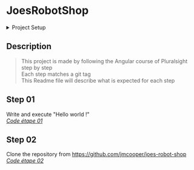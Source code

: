 # JoesRobotShop

<details>
<summary>Project Setup</summary>

This project was generated with [Angular CLI](https://github.com/angular/angular-cli) version 16.0.0.

## Development server

Run `ng serve` for a dev server. Navigate to `http://localhost:4200/`. The application will automatically reload if you change any of the source files.

## Code scaffolding

Run `ng generate component component-name` to generate a new component. You can also use `ng generate directive|pipe|service|class|guard|interface|enum|module`.

## Build

Run `ng build` to build the project. The build artifacts will be stored in the `dist/` directory.

## Running unit tests

Run `ng test` to execute the unit tests via [Karma](https://karma-runner.github.io).

## Running end-to-end tests

Run `ng e2e` to execute the end-to-end tests via a platform of your choice. To use this command, you need to first add a package that implements end-to-end testing capabilities.

## Further help

To get more help on the Angular CLI use `ng help` or go check out the [Angular CLI Overview and Command Reference](https://angular.io/cli) page.

</details>

## Description

> This project is made by following the Angular course of Pluralsight step by step\
> Each step matches a git tag\
> This Readme file will describe what is expected for each step

## Step 01

Write and execute "Hello world !"\
_[Code étape 01](https://github.com/EwenLeFloch/Angular/releases/tag/step-01)_

## Step 02

Clone the repository from https://github.com/jmcooper/joes-robot-shop
_[Code étape 02](https://github.com/EwenLeFloch/Angular/releases/tag/step-02)_
